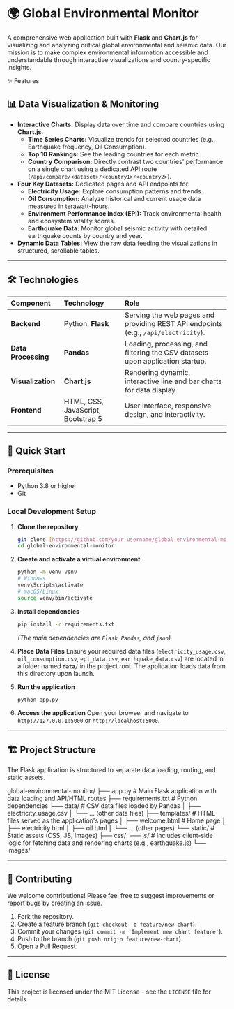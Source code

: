 # 🌍 Global Environmental Monitor

A comprehensive web application built with **Flask** and **Chart.js** for visualizing and analyzing critical global environmental and seismic data. Our mission is to make complex environmental information accessible and understandable through interactive visualizations and country-specific insights.

✨ Features

## 📊 Data Visualization & Monitoring

* **Interactive Charts:** Display data over time and compare countries using **Chart.js**.
    * **Time Series Charts:** Visualize trends for selected countries (e.g., Earthquake frequency, Oil Consumption).
    * **Top 10 Rankings:** See the leading countries for each metric.
    * **Country Comparison:** Directly contrast two countries' performance on a single chart using a dedicated API route (`/api/compare/<dataset>/<country1>/<country2>`).
* **Four Key Datasets:** Dedicated pages and API endpoints for:
    * **Electricity Usage:** Explore consumption patterns and trends.
    * **Oil Consumption:** Analyze historical and current usage data measured in terawatt-hours.
    * **Environment Performance Index (EPI):** Track environmental health and ecosystem vitality scores.
    * **Earthquake Data:** Monitor global seismic activity with detailed earthquake counts by country and year.
* **Dynamic Data Tables:** View the raw data feeding the visualizations in structured, scrollable tables.

---

## 🛠️ Technologies

| Component | Technology | Role |
| :--- | :--- | :--- |
| **Backend** | Python, **Flask** | Serving the web pages and providing REST API endpoints (e.g., `/api/electricity`). |
| **Data Processing** | **Pandas** | Loading, processing, and filtering the CSV datasets upon application startup. |
| **Visualization** | **Chart.js** | Rendering dynamic, interactive line and bar charts for data display. |
| **Frontend** | HTML, CSS, JavaScript, Bootstrap 5 | User interface, responsive design, and interactivity. |

---

## 🚀 Quick Start

### Prerequisites

* Python 3.8 or higher
* Git

### Local Development Setup

1.  **Clone the repository**
    ```bash
    git clone [https://github.com/your-username/global-environmental-monitor.git](https://github.com/your-username/global-environmental-monitor.git)
    cd global-environmental-monitor
    ```

2.  **Create and activate a virtual environment**
    ```bash
    python -m venv venv
    # Windows
    venv\Scripts\activate
    # macOS/Linux
    source venv/bin/activate
    ```

3.  **Install dependencies**
    ```bash
    pip install -r requirements.txt
    ```
    *(The main dependencies are `Flask`, `Pandas`, and `json`)*

4.  **Place Data Files**
    Ensure your required data files (`electricity_usage.csv`, `oil_consumption.csv`, `epi_data.csv`, `earthquake_data.csv`) are located in a folder named **`data/`** in the project root. The application loads data from this directory upon launch.

5.  **Run the application**
    ```bash
    python app.py
    ```

6.  **Access the application**
    Open your browser and navigate to `http://127.0.0.1:5000` or `http://localhost:5000`.

---

## 🏗️ Project Structure

The Flask application is structured to separate data loading, routing, and static assets.


global-environmental-monitor/
├── app.py                  # Main Flask application with data loading and API/HTML routes
├── requirements.txt        # Python dependencies
├── data/                   # CSV data files loaded by Pandas
│   ├── electricity_usage.csv
│   └── ... (other data files)
├── templates/              # HTML files served as the application's pages
│   ├── welcome.html        # Home page
│   ├── electricity.html
│   ├── oil.html
│   └── ... (other pages)
└── static/                 # Static assets (CSS, JS, Images)
    ├── css/
    ├── js/                 # Includes client-side logic for fetching data and rendering charts (e.g., earthquake.js)
    └── images/


---

## 🤝 Contributing

We welcome contributions! Please feel free to suggest improvements or report bugs by creating an issue.

1.  Fork the repository.
2.  Create a feature branch (`git checkout -b feature/new-chart`).
3.  Commit your changes (`git commit -m 'Implement new chart feature'`).
4.  Push to the branch (`git push origin feature/new-chart`).
5.  Open a Pull Request.

---

## 📄 License

This project is licensed under the MIT License - see the `LICENSE` file for details
